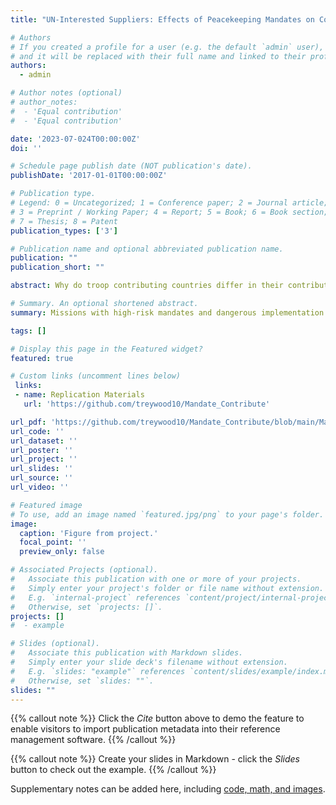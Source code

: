 ```yaml
---
title: "UN-Interested Suppliers: Effects of Peacekeeping Mandates on Contributions"

# Authors
# If you created a profile for a user (e.g. the default `admin` user), write the username (folder name) here
# and it will be replaced with their full name and linked to their profile.
authors:
  - admin

# Author notes (optional)
# author_notes:
#  - 'Equal contribution'
#  - 'Equal contribution'

date: '2023-07-024T00:00:00Z'
doi: ''

# Schedule page publish date (NOT publication's date).
publishDate: '2017-01-01T00:00:00Z'

# Publication type.
# Legend: 0 = Uncategorized; 1 = Conference paper; 2 = Journal article;
# 3 = Preprint / Working Paper; 4 = Report; 5 = Book; 6 = Book section;
# 7 = Thesis; 8 = Patent
publication_types: ['3']

# Publication name and optional abbreviated publication name.
publication: ""
publication_short: ""

abstract: Why do troop contributing countries differ in their contribution levels across missions? States that make contributions have the flexibility to select which missions their troops will join while retaining the authority to recall their troops. The literature notes that contributions are influenced by international and domestic factors, but it fails to explain how mission specific factors affect contributions. I argue that when mission mandates contain tasks that signal the potential for peacekeeper injury or death, states send smaller contributions to the risky mission, which is further exacerbated by increasingly dangerous conflict environments. Using the Tasks Assigned to Missions in their Mandates (TAMM) dataset, I find that states provide smaller contributions when mandates contain a large proportion of risky tasks, which becomes increasingly small as the conflict environment becomes more dangerous. This study demonstrates that states consider both mission mandates and conflict environments when contributing to United Nations peacekeeping operations.

# Summary. An optional shortened abstract.
summary: Missions with high-risk mandates and dangerous implementation conditions experience smaller troop contributions. 

tags: []

# Display this page in the Featured widget?
featured: true

# Custom links (uncomment lines below)
 links:
 - name: Replication Materials
   url: 'https://github.com/treywood10/Mandate_Contribute'

url_pdf: 'https://github.com/treywood10/Mandate_Contribute/blob/main/Mandate_Paper.pdf'
url_code: ''
url_dataset: ''
url_poster: ''
url_project: ''
url_slides: ''
url_source: ''
url_video: ''

# Featured image
# To use, add an image named `featured.jpg/png` to your page's folder.
image:
  caption: 'Figure from project.'
  focal_point: ''
  preview_only: false

# Associated Projects (optional).
#   Associate this publication with one or more of your projects.
#   Simply enter your project's folder or file name without extension.
#   E.g. `internal-project` references `content/project/internal-project/index.md`.
#   Otherwise, set `projects: []`.
projects: []
#  - example

# Slides (optional).
#   Associate this publication with Markdown slides.
#   Simply enter your slide deck's filename without extension.
#   E.g. `slides: "example"` references `content/slides/example/index.md`.
#   Otherwise, set `slides: ""`.
slides: ""
---
```


{{% callout note %}}
Click the _Cite_ button above to demo the feature to enable visitors to import publication metadata into their reference management software.
{{% /callout %}}

{{% callout note %}}
Create your slides in Markdown - click the _Slides_ button to check out the example.
{{% /callout %}}

Supplementary notes can be added here, including [code, math, and images](https://wowchemy.com/docs/writing-markdown-latex/).
